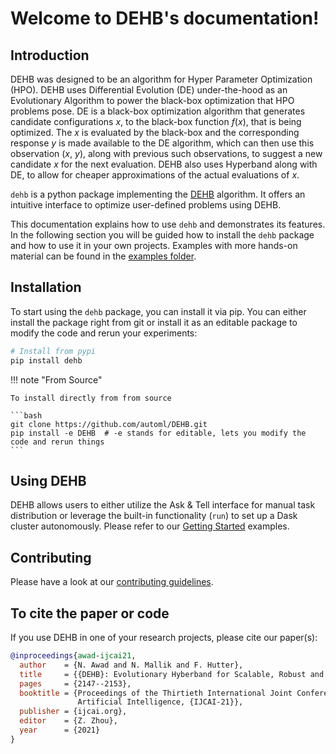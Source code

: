 # Welcome to DEHB's documentation!

## Introduction
DEHB was designed to be an algorithm for Hyper Parameter Optimization (HPO). DEHB uses Differential Evolution (DE) under-the-hood as an Evolutionary Algorithm to power the black-box optimization that HPO problems pose. DE is a black-box optimization algorithm that generates candidate configurations $x$, to the black-box function $f(x)$, that is being optimized. The $x$ is evaluated by the black-box and the corresponding response $y$ is made available to the DE algorithm, which can then use this observation ($x$, $y$), along with previous such observations, to suggest a new candidate $x$ for the next evaluation. DEHB also uses Hyperband along with DE, to allow for cheaper approximations of the actual evaluations of $x$.

`dehb` is a python package implementing the [DEHB](https://arxiv.org/abs/2105.09821) algorithm. It offers an intuitive interface to optimize user-defined problems using DEHB.

This documentation explains how to use `dehb` and demonstrates its features. In the following section you will be guided how to install the `dehb` package and how to use it in your own projects. Examples with more hands-on material can be found in the [examples folder](https://github.com/automl/DEHB/tree/master/examples).

## Installation

To start using the `dehb` package, you can install it via pip. You can either install the package right from git or install it as an editable package to modify the code and rerun your experiments:

```bash
# Install from pypi
pip install dehb
```

!!! note "From Source"

    To install directly from from source

    ```bash
    git clone https://github.com/automl/DEHB.git
    pip install -e DEHB  # -e stands for editable, lets you modify the code and rerun things
    ```

## Using DEHB
DEHB allows users to either utilize the Ask & Tell interface for manual task distribution or leverage the built-in functionality (`run`) to set up a Dask cluster autonomously. Please refer to our [Getting Started](getting_started/single_worker.md) examples.

## Contributing
Please have a look at our [contributing guidelines](../CONTRIBUTING.md).
<!--
TODO: Check if this renders in the github.io docs
-->

## To cite the paper or code
If you use DEHB in one of your research projects, please cite our paper(s):
```bibtex
@inproceedings{awad-ijcai21,
  author    = {N. Awad and N. Mallik and F. Hutter},
  title     = {{DEHB}: Evolutionary Hyberband for Scalable, Robust and Efficient Hyperparameter Optimization},
  pages     = {2147--2153},
  booktitle = {Proceedings of the Thirtieth International Joint Conference on
               Artificial Intelligence, {IJCAI-21}},
  publisher = {ijcai.org},
  editor    = {Z. Zhou},
  year      = {2021}
}
```